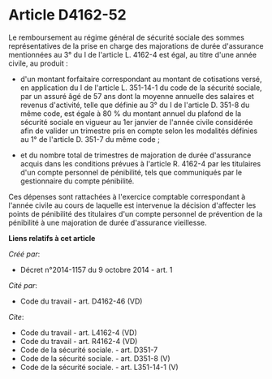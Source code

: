 # Article D4162-52

Le remboursement au régime général de sécurité sociale des sommes représentatives de la prise en charge des majorations de
durée d'assurance mentionnées au 3° du I de l'article L. 4162-4 est égal, au titre d'une année civile, au produit : 

- d'un montant forfaitaire correspondant au montant de cotisations versé, en application du I de l'article L. 351-14-1 du
code de la sécurité sociale, par un assuré âgé de 57 ans dont la moyenne annuelle des salaires et revenus d'activité, telle
que définie au 3° du I de l'article D. 351-8 du même code, est égale à 80 % du montant annuel du plafond de la sécurité
sociale en vigueur au 1er janvier de l'année civile considérée afin de valider un trimestre pris en compte selon les
modalités définies au 1° de l'article D. 351-7 du même code ;

- et du nombre total de trimestres de majoration de durée d'assurance acquis dans les conditions prévues à l'article R.
4162-4 par les titulaires d'un compte personnel de pénibilité, tels que communiqués par le gestionnaire du compte
pénibilité. 

Ces dépenses sont rattachées à l'exercice comptable correspondant à l'année civile au cours de laquelle est intervenue la
décision d'affecter les points de pénibilité des titulaires d'un compte personnel de prévention de la pénibilité à une
majoration de durée d'assurance vieillesse.

**Liens relatifs à cet article**

_Créé par_:

  - Décret n°2014-1157 du 9 octobre 2014 - art. 1

_Cité par_:

  - Code du travail - art. D4162-46 (VD)

_Cite_:

  - Code du travail - art. L4162-4 (VD)
  - Code du travail - art. R4162-4 (VD)
  - Code de la sécurité sociale. - art. D351-7
  - Code de la sécurité sociale. - art. D351-8 (V)
  - Code de la sécurité sociale. - art. L351-14-1 (V)
